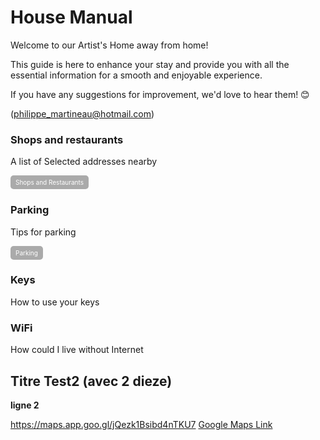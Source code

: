 # House Manual #
Welcome to our Artist's Home away from home!

This guide is here to enhance your stay and provide you with all the essential information for a smooth and enjoyable experience.

If you have any suggestions for improvement, we'd love to hear them! 😊

(philippe_martineau@hotmail.com)

### Shops and restaurants ###
A list of Selected addresses nearby

<a href="https://https://philalain.github.io/tac/addresses/" style="display:inline-block; padding:5px 8px; font-size:10px; color:#fff; background-color:#AAAAAA; text-align:center; text-decoration:none; border-radius:5px;">
    Shops and Restaurants
</a>

### Parking ###
Tips for parking

<a href="https://https://philalain.github.io/tac/parking/" style="display:inline-block; padding:5px 8px; font-size:10px; color:#fff; background-color:#AAAAAA; text-align:center; text-decoration:none; border-radius:5px;">
    Parking
</a>

### Keys ####
How to use your keys

### WiFi ####
How could I live without Internet 

## Titre Test2 (avec 2 dieze)
**ligne 2**

https://maps.app.goo.gl/jQezk1Bsibd4nTKU7
[Google Maps Link](https://maps.app.goo.gl/jQezk1Bsibd4nTKU7)

